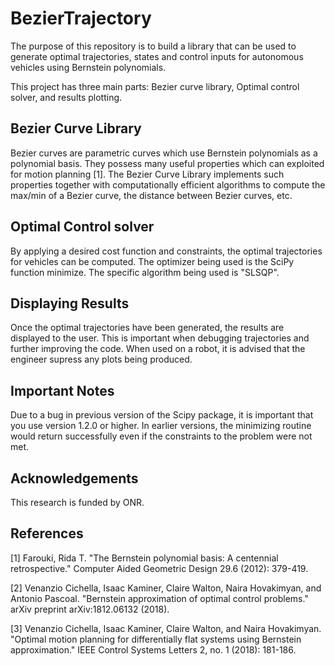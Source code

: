 # BezierTrajectory

The purpose of this repository is to build a library that can be used to generate optimal trajectories, states and control inputs for autonomous vehicles using Bernstein polynomials.

This project has three main parts: Bezier curve library, Optimal control solver, and results plotting.

## Bezier Curve Library

Bezier curves are parametric curves which use Bernstein polynomials as a polynomial basis. They possess many useful properties which can exploited for motion planning [1]. The Bezier Curve Library implements such properties together with computationally efficient algorithms to compute the max/min of a Bezier curve, the distance between Bezier curves, etc.

## Optimal Control solver

By applying a desired cost function and constraints, the optimal trajectories for vehicles can be computed. The optimizer being used is the SciPy function minimize. The specific algorithm being used is "SLSQP".

## Displaying Results

Once the optimal trajectories have been generated, the results are displayed to the user. This is important when debugging trajectories and further improving the code. When used on a robot, it is advised that the engineer supress any plots being produced.

## Important Notes

Due to a bug in previous version of the Scipy package, it is important that you use version 1.2.0 or higher. In earlier versions, the minimizing routine would return successfully even if the constraints to the problem were not met.

## Acknowledgements

This research is funded by ONR.

## References

[1] Farouki, Rida T. "The Bernstein polynomial basis: A centennial retrospective." Computer Aided Geometric Design 29.6 (2012): 379-419.

[2] Venanzio Cichella, Isaac Kaminer, Claire Walton, Naira Hovakimyan, and Antonio Pascoal. "Bernstein approximation of optimal control problems." arXiv preprint arXiv:1812.06132 (2018).

[3] Venanzio Cichella, Isaac Kaminer, Claire Walton, and Naira Hovakimyan. "Optimal motion planning for differentially flat systems using Bernstein approximation." IEEE Control Systems Letters 2, no. 1 (2018): 181-186.
